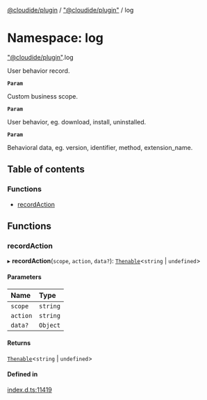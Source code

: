 [@cloudide/plugin](../README.md) / ["@cloudide/plugin"](_cloudide_plugin_.md) / log

# Namespace: log

["@cloudide/plugin"](_cloudide_plugin_.md).log

User behavior record.

**`Param`**

Custom business scope.

**`Param`**

User behavior, eg. download, install, uninstalled.

**`Param`**

Behavioral data, eg. version, identifier, method, extension_name.

## Table of contents

### Functions

- [recordAction](cloudide_plugin_.log.md#recordaction)

## Functions

### recordAction

▸ **recordAction**(`scope`, `action`, `data?`): [`Thenable`](../interfaces/Thenable.md)<`string` \| `undefined`\>

#### Parameters

| Name | Type |
| :------ | :------ |
| `scope` | `string` |
| `action` | `string` |
| `data?` | `Object` |

#### Returns

[`Thenable`](../interfaces/Thenable.md)<`string` \| `undefined`\>

#### Defined in

[index.d.ts:11419](https://github.com/shuyaqian/cloudide-plugin-api/blob/26b31b9/index.d.ts#L11419)
